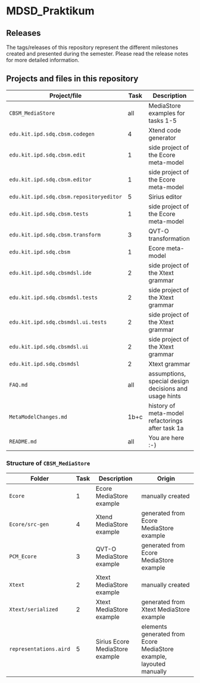 # MDSD_Praktikum

## Releases

The tags/releases of this repository represent the different milestones created and presented during the semester. Please read the release notes for more detailed information.

## Projects and files in this repository

|Project/file|Task|Description|
|---|---|---|
|`CBSM_MediaStore`|all|MediaStore examples for tasks 1-5|
|`edu.kit.ipd.sdq.cbsm.codegen`|4|Xtend code generator|
|`edu.kit.ipd.sdq.cbsm.edit`|1|side project of the Ecore meta-model|
|`edu.kit.ipd.sdq.cbsm.editor`|1|side project of the Ecore meta-model|
|`edu.kit.ipd.sdq.cbsm.repositoryeditor`|5|Sirius editor|
|`edu.kit.ipd.sdq.cbsm.tests`|1|side project of the Ecore meta-model|
|`edu.kit.ipd.sdq.cbsm.transform`|3|QVT-O transformation|
|`edu.kit.ipd.sdq.cbsm`|1|Ecore meta-model|
|`edu.kit.ipd.sdq.cbsmdsl.ide`|2|side project of the Xtext grammar|
|`edu.kit.ipd.sdq.cbsmdsl.tests`|2|side project of the Xtext grammar|
|`edu.kit.ipd.sdq.cbsmdsl.ui.tests`|2|side project of the Xtext grammar|
|`edu.kit.ipd.sdq.cbsmdsl.ui`|2|side project of the Xtext grammar|
|`edu.kit.ipd.sdq.cbsmdsl`|2|Xtext grammar|
|`FAQ.md`|all|assumptions, special design decisions and usage hints|
|`MetaModelChanges.md`|1b+c|history of meta-model refactorings after task 1a|
|`README.md`|all|You are here :-)|

### Structure of `CBSM_MediaStore`

|Folder|Task|Description|Origin|
|---|---|---|---|
|`Ecore`|1|Ecore MediaStore example|manually created|
|`Ecore/src-gen`|4|Xtend MediaStore example|generated from Ecore MediaStore example|
|`PCM_Ecore`|3|QVT-O MediaStore example|generated from Ecore MediaStore example|
|`Xtext`|2|Xtext MediaStore example|manually created|
|`Xtext/serialized`|2|Xtext MediaStore example|generated from Xtext MediaStore example|
|`representations.aird`|5|Sirius Ecore MediaStore example|elements generated from Ecore MediaStore example, layouted manually|

